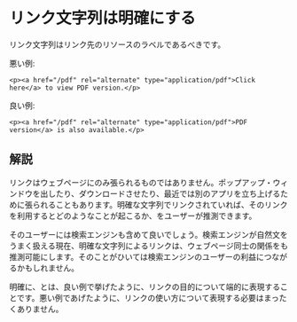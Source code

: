 # リンク文字列は明確にする

リンク文字列はリンク先のリソースのラベルであるべきです。

悪い例:

    <p><a href="/pdf" rel="alternate" type="application/pdf">Click here</a> to view PDF version.</p>

良い例:

    <p><a href="/pdf" rel="alternate" type="application/pdf">PDF version</a> is also available.</p>


## 解説

リンクはウェブページにのみ張られるものではありません。ポップアップ・ウィンドウを出したり、ダウンロードさせたり、最近では別のアプリを立ち上げるために張られることもあります。明確な文字列でリンクされていれば、そのリンクを利用するとどのようなことが起こるか、をユーザーが推測できます。

そのユーザーには検索エンジンも含めて良いでしょう。検索エンジンが自然文をうまく扱える現在、明確な文字列によるリンクは、ウェブページ同士の関係をも推測可能にします。そのことがひいては検索エンジンのユーザーの利益につながるかもしれません。

明確に、とは、良い例で挙げたように、リンクの目的について端的に表現することです。悪い例であげたように、リンクの使い方について表現する必要はまったくありません。
